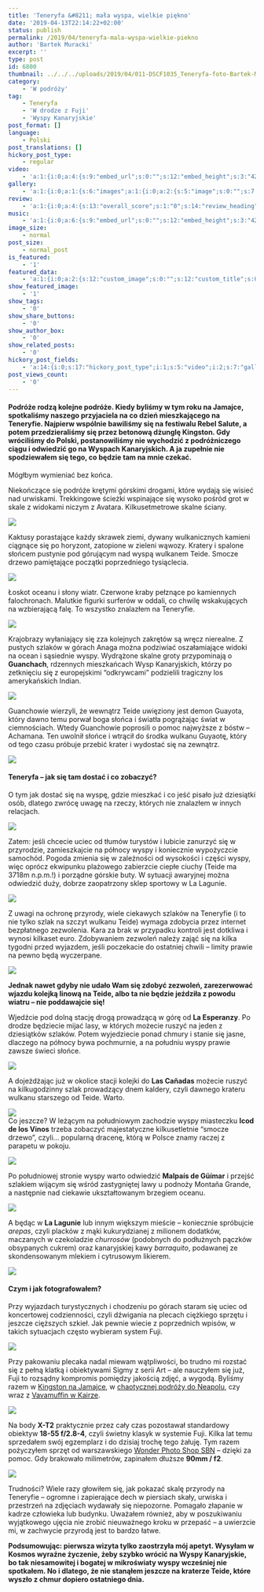 ```yaml
---
title: 'Teneryfa &#8211; mała wyspa, wielkie piękno'
date: '2019-04-13T22:14:22+02:00'
status: publish
permalink: /2019/04/teneryfa-mala-wyspa-wielkie-piekno
author: 'Bartek Muracki'
excerpt: ''
type: post
id: 6800
thumbnail: ../../../uploads/2019/04/011-DSCF1035_Teneryfa-foto-Bartek-Muracki.jpg
category:
    - 'W podróży'
tag:
    - Teneryfa
    - 'W drodze z Fuji'
    - 'Wyspy Kanaryjskie'
post_format: []
language:
    - Polski
post_translations: []
hickory_post_type:
    - regular
video:
    - 'a:1:{i:0;a:4:{s:9:"embed_url";s:0:"";s:12:"embed_height";s:3:"420";s:15:"self_hosted_url";s:0:"";s:18:"self_hosted_height";s:3:"420";}}'
gallery:
    - 'a:1:{i:0;a:1:{s:6:"images";a:1:{i:0;a:2:{s:5:"image";s:0:"";s:7:"caption";s:0:"";}}}}'
review:
    - 'a:1:{i:0;a:4:{s:13:"overall_score";s:1:"0";s:14:"review_heading";s:0:"";s:12:"summary_text";s:0:"";s:8:"criteria";a:1:{i:0;a:2:{s:4:"name";s:0:"";s:5:"score";s:1:"0";}}}}'
music:
    - 'a:1:{i:0;a:6:{s:9:"embed_url";s:0:"";s:12:"embed_height";s:3:"420";s:16:"soundcloud_embed";s:0:"";s:33:"soundcloud_include_featured_image";s:1:"0";s:13:"spotify_embed";s:0:"";s:30:"spotify_include_featured_image";s:1:"0";}}'
image_size:
    - normal
post_size:
    - normal_post
is_featured:
    - '1'
featured_data:
    - 'a:1:{i:0;a:2:{s:12:"custom_image";s:0:"";s:12:"custom_title";s:0:"";}}'
show_featured_image:
    - '1'
show_tags:
    - '0'
show_share_buttons:
    - '0'
show_author_box:
    - '0'
show_related_posts:
    - '0'
hickory_post_fields:
    - 'a:14:{i:0;s:17:"hickory_post_type";i:1;s:5:"video";i:2;s:7:"gallery";i:3;s:6:"review";i:4;s:5:"music";i:5;s:10:"image_size";i:6;s:9:"post_size";i:7;s:11:"is_featured";i:8;s:13:"featured_data";i:9;s:19:"show_featured_image";i:10;s:9:"show_tags";i:11;s:18:"show_share_buttons";i:12;s:15:"show_author_box";i:13;s:18:"show_related_posts";}'
post_views_count:
    - '0'
---
```

#### Podróże rodzą kolejne podróże. Kiedy byliśmy w tym roku na Jamajce, spotkaliśmy naszego przyjaciela na co dzień mieszkającego na Teneryfie. Najpierw wspólnie bawiliśmy się na festiwalu Rebel Salute, a potem przedzieraliśmy się przez betonową dżunglę Kingston. Gdy wróciliśmy do Polski, postanowiliśmy nie wychodzić z podróżniczego ciągu i odwiedzić go na Wyspach Kanaryjskich. A ja zupełnie nie spodziewałem się tego, co będzie tam na mnie czekać.

Mógłbym wymieniać bez końca.

Niekończące się podróże krętymi górskimi drogami, które wydają się wisieć nad urwiskami. Trekkingowe ścieżki wspinające się wysoko pośród grot w skale z widokami niczym z Avatara. Kilkusetmetrowe skalne ściany.<span class="Apple-converted-space"> </span>

![](../../../uploads/2019/04/008-DSCF0622_Teneryfa-foto-Bartek-Muracki.jpg)

Kaktusy porastające każdy skrawek ziemi, dywany wulkanicznych kamieni ciągnące się po horyzont, zatopione w zieleni wąwozy. Kratery i spalone słońcem pustynie pod górującym nad wyspą wulkanem Teide. Smocze drzewo pamiętające początki poprzedniego tysiąclecia.<span class="Apple-converted-space"> </span>

![](../../../uploads/2019/04/009-DSCF0698_Teneryfa-foto-Bartek-Muracki.jpg)

Łoskot oceanu i słony wiatr. Czerwone kraby pełznące po kamiennych falochronach. Malutkie figurki surferów w oddali, co chwilę wskakujących na wzbierającą falę. To wszystko znalazłem na Teneryfie.

![](../../../uploads/2019/04/004-DSCF0270_Teneryfa-foto-Bartek-Muracki.jpg)

Krajobrazy wyłaniający się zza kolejnych zakrętów są wręcz nierealne. Z pustych szlaków w górach Anaga można podziwiać oszałamiające widoki na ocean i sąsiednie wyspy. Wydrążone skalne groty przypominają o **Guanchach**, rdzennych mieszkańcach Wysp Kanaryjskich, którzy po zetknięciu się z europejskimi “odkrywcami” podzielili tragiczny los amerykańskich Indian.

![](../../../uploads/2019/04/011-DSCF1035_Teneryfa-foto-Bartek-Muracki.jpg)

Guanchowie wierzyli, że wewnątrz Teide uwięziony jest demon Guayota, który dawno temu porwał boga słońca i światła pogrążając świat w ciemnościach. Wtedy Guanchowie poprosili o pomoc najwyższe z bóstw – Achamana. Ten uwolnił słońce i wtrącił do środka wulkanu Guyaotę, który od tego czasu próbuje przebić krater i wydostać się na zewnątrz.

![](../../../uploads/2019/04/010-DSCF0950_Teneryfa-foto-Bartek-Muracki.jpg)

#### Teneryfa – jak się tam dostać i co zobaczyć?

O tym jak dostać się na wyspę, gdzie mieszkać i co jeść pisało już dziesiątki osób, dlatego zwrócę uwagę na rzeczy, których nie znalazłem w innych relacjach.

![](../../../uploads/2019/04/012-DSCF1176_Teneryfa-foto-Bartek-Muracki.jpg)

Zatem: jeśli chcecie uciec od tłumów turystów i lubicie zanurzyć się w przyrodzie, zamieszkajcie na północy wyspy i koniecznie wypożyczcie samochód. Pogoda zmienia się w zależności od wysokości i części wyspy, więc oprócz ekwipunku plażowego zabierzcie ciepłe ciuchy (Teide ma 3718m n.p.m.!) i porządne górskie buty. W sytuacji awaryjnej można odwiedzić duży, dobrze zaopatrzony sklep sportowy w La Lagunie.

![](../../../uploads/2019/04/007-DSCF0610_Teneryfa-foto-Bartek-Muracki.jpg)

Z uwagi na ochronę przyrody, wiele ciekawych szlaków na Teneryfie (i to nie tylko szlak na szczyt wulkanu Teide) wymaga zdobycia przez internet bezpłatnego zezwolenia. Kara za brak w przypadku kontroli jest dotkliwa i wynosi kilkaset euro. Zdobywaniem zezwoleń należy zająć się na kilka tygodni przed wyjazdem, jeśli poczekacie do ostatniej chwili – limity prawie na pewno będą wyczerpane.

![](../../../uploads/2019/04/002-DSCF0183_Teneryfa-foto-Bartek-Muracki.jpg)

**Jednak nawet gdyby nie udało Wam się zdobyć zezwoleń, zarezerwować wjazdu kolejką linową na Teide, albo ta nie będzie jeździła z powodu wiatru – nie poddawajcie się!<span class="Apple-converted-space"> </span>**

Wjedźcie pod dolną stację drogą prowadzącą w górę od **La Esperanzy**. Po drodze będziecie mijać lasy, w których możecie ruszyć na jeden z dziesiątków szlaków. Potem wyjedziecie ponad chmury i stanie się jasne, dlaczego na północy bywa pochmurnie, a na południu wyspy prawie zawsze świeci słońce.<span class="Apple-converted-space"> </span>

![](../../../uploads/2019/04/016-DSCF1392_Teneryfa-foto-Bartek-Muracki.jpg)

A dojeżdżając już w okolice stacji kolejki do **Las Cañadas** możecie ruszyć na kilkugodzinny szlak prowadzący dnem kaldery, czyli dawnego krateru wulkanu starszego od Teide. Warto.

![](../../../uploads/2019/04/017-DSCF1611_Teneryfa-foto-Bartek-Muracki.jpg)  
Co jeszcze? W leżącym na południowym zachodzie wyspy miasteczku **Icod de los Vinos** trzeba zobaczyć majestatyczne kilkusetletnie “smocze drzewo”, czyli… popularną dracenę, którą w Polsce znamy raczej z parapetu w pokoju.

![](../../../uploads/2019/04/006-DSCF0515_Teneryfa-foto-Bartek-Muracki.jpg)

Po południowej stronie wyspy warto odwiedzić **Malpaís de Güímar** i przejść szlakiem wijącym się wśród zastygniętej lawy u podnoży Montaña Grande, a następnie nad ciekawie ukształtowanym brzegiem oceanu.

![](../../../uploads/2019/04/001-DSCF1042_Teneryfa-foto-Bartek-Muracki.jpg)

A będąc w **La Lagunie** lub innym większym mieście – koniecznie spróbujcie *arepas*, czyli placków z mąki kukurydzianej z milionem dodatków, maczanych w czekoladzie *churrosów* (podobnych do podłużnych pączków obsypanych cukrem) oraz kanaryjskiej kawy *barraquito*, podawanej ze skondensowanym mlekiem i cytrusowym likierem.

![](../../../uploads/2019/04/001-DSCF1168_Teneryfa-foto-Bartek-Muracki.jpg)

#### Czym i jak fotografowałem?

Przy wyjazdach turystycznych i chodzeniu po górach staram się uciec od koncertowej codzienności, czyli dźwigania na plecach ciężkiego sprzętu i jeszcze cięższych szkieł. Jak pewnie wiecie z poprzednich wpisów, w takich sytuacjach często wybieram system Fuji.

![](../../../uploads/2019/04/015-DSCF1336_Teneryfa-foto-Bartek-Muracki.jpg)

Przy pakowaniu plecaka nadal miewam wątpliwości, bo trudno mi rozstać się z pełną klatką i obiektywami Sigmy z serii Art – ale nauczyłem się już, Fuji to rozsądny kompromis pomiędzy jakością zdjęć, a wygodą. Byliśmy razem w [Kingston na Jamajce](https://music.bartekmuracki.com/2019/02/jamajka-od-kuchni-ackee-saltfish/), w [chaotycznej podróży do Neapolu](https://music.bartekmuracki.com/2018/09/chaosie-trwaj-cztery-dni-w-neapolu/), czy wraz z [Vavamuffin w Kairze](https://music.bartekmuracki.com/2016/11/5-dni-w-kairze-czyli-fotograf-w-trasie-z-vavamuffin/).

![](../../../uploads/2019/04/005-DSCF0290_Teneryfa-foto-Bartek-Muracki.jpg)

Na body **X-T2** praktycznie przez cały czas pozostawał standardowy obiektyw **18-55 f/2.8-4**, czyli świetny klasyk w systemie Fuji. Kilka lat temu sprzedałem swój egzemplarz i do dzisiaj trochę tego żałuję. Tym razem pożyczyłem sprzęt od warszawskiego [Wonder Photo Shop SBN](https://www.facebook.com/wonderphotoshopsbn/) – dzięki za pomoc. Gdy brakowało milimetrów, zapinałem dłuższe **90mm / f2**.<span class="Apple-converted-space"> </span>

![](../../../uploads/2019/04/013-DSCF1229_Teneryfa-foto-Bartek-Muracki.jpg)

Trudności? Wiele razy głowiłem się, jak pokazać skalę przyrody na Teneryfie – ogromne i zapierające dech w piersiach skały, urwiska i przestrzeń na zdjęciach wydawały się niepozorne. Pomagało złapanie w kadrze człowieka lub budynku. Uważałem również, aby w poszukiwaniu wyjątkowego ujęcia nie zrobić nieuważnego kroku w przepaść – a uwierzcie mi, w zachwycie przyrodą jest to bardzo łatwe.

**Podsumowując: pierwsza wizyta tylko zaostrzyła mój apetyt. Wysyłam w Kosmos wyraźne życzenie, żeby szybko wrócić na Wyspy Kanaryjskie, bo tak niesamowitej i bogatej w mikroświaty wyspy wcześniej nie spotkałem. No i dlatego, że nie stanąłem jeszcze na kraterze Teide, które wyszło z chmur dopiero ostatniego dnia.**